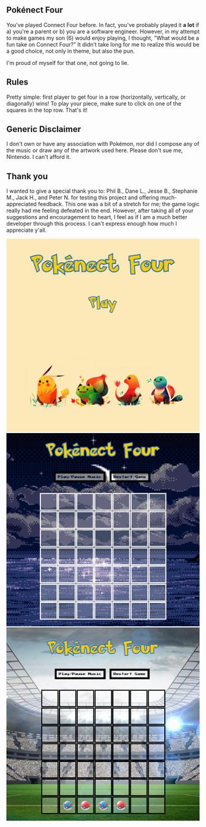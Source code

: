 Pokénect Four
-------------

You've played Connect Four before. In fact, you've probably played it **a lot** if a) you're a parent or b) you are a software engineer. However, in my attempt to make games my son (6) would enjoy playing, I thought, "What would be a fun take on Connect Four?" It didn't take long for me to realize this would be a good choice, not only in theme, but also the pun.

I'm proud of myself for that one, not going to lie.

Rules
------

Pretty simple: first player to get four in a row (horizontally, vertically, or diagonally) wins! To play your piece, make sure to click on one of the squares in the top row. That's it!

Generic Disclaimer
-----

I don't own or have any association with Pokémon, nor did I compose any of the music or draw any of the artwork used here. Please don't sue me, Nintendo. I can't afford it.

Thank you
-----

I wanted to give a special thank you to: Phil B., Dane L., Jesse B., Stephanie M., Jack H., and Peter N. for testing this project and offering much-appreciated feedback. This one was a bit of a stretch for me; the game logic really had me feeling defeated in the end. However, after taking all of your suggestions and encouragement to heart, I feel as if I am a much better developer through this process. I can't express enough how much I appreciate y'all.

<img src="pokenect1.png">

<img src="pokenect2.png">

<img src="pokenect3.png">
